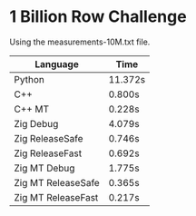 # 1 Billion Row Challenge

Using the measurements-10M.txt file.

| Language           | Time    |
| ------------------ | ------- |
| Python             | 11.372s |
| C++                | 0.800s  |
| C++ MT             | 0.228s  |
| Zig Debug          | 4.079s  |
| Zig ReleaseSafe    | 0.746s  |
| Zig ReleaseFast    | 0.692s  |
| Zig MT Debug       | 1.775s  |
| Zig MT ReleaseSafe | 0.365s  |
| Zig MT ReleaseFast | 0.217s  |
